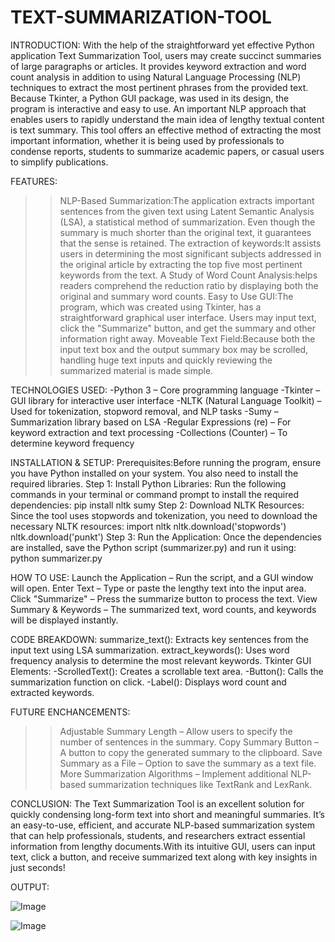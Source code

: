 # TEXT-SUMMARIZATION-TOOL



INTRODUCTION:
With the help of the straightforward yet effective Python application Text Summarization Tool, users may create succinct summaries of large paragraphs or articles. It provides keyword extraction and word count analysis in addition to using Natural Language Processing (NLP) techniques to extract the most pertinent phrases from the provided text. Because Tkinter, a Python GUI package, was used in its design, the program is interactive and easy to use.
An important NLP approach that enables users to rapidly understand the main idea of lengthy textual content is text summary. This tool offers an effective method of extracting the most important information, whether it is being used by professionals to condense reports, students to summarize academic papers, or casual users to simplify publications.

FEATURES:
>>NLP-Based Summarization:The application extracts important sentences from the given text using Latent Semantic Analysis (LSA), a statistical method of summarization. Even though the summary is much shorter than the original text, it guarantees that the sense is retained.
>>The extraction of keywords:It assists users in determining the most significant subjects addressed in the original article by extracting the top five most pertinent keywords from the text.
>>A Study of Word Count Analysis:helps readers comprehend the reduction ratio by displaying both the original and summary word counts.
>>Easy to Use GUI:The program, which was created using Tkinter, has a straightforward graphical user interface. Users may input text, click the "Summarize" button, and get the summary and other information right away.
>>Moveable Text Field:Because both the input text box and the output summary box may be scrolled, handling huge text inputs and quickly reviewing the summarized material is made simple.

TECHNOLOGIES USED:
-Python 3 – Core programming language
-Tkinter – GUI library for interactive user interface
-NLTK (Natural Language Toolkit) – Used for tokenization, stopword removal, and NLP tasks
-Sumy – Summarization library based on LSA
-Regular Expressions (re) – For keyword extraction and text processing
-Collections (Counter) – To determine keyword frequency

INSTALLATION & SETUP:
Prerequisites:Before running the program, ensure you have Python installed on your system. You also need to install the required libraries.
Step 1: Install Python Libraries:
Run the following commands in your terminal or command prompt to install the required dependencies: pip install nltk sumy
Step 2: Download NLTK Resources:
Since the tool uses stopwords and tokenization, you need to download the necessary NLTK resources: 
import nltk
nltk.download('stopwords')
nltk.download('punkt')
Step 3: Run the Application:
Once the dependencies are installed, save the Python script (summarizer.py) and run it using: python summarizer.py

HOW TO USE:
Launch the Application – Run the script, and a GUI window will open.
Enter Text – Type or paste the lengthy text into the input area.
Click "Summarize" – Press the summarize button to process the text.
View Summary & Keywords – The summarized text, word counts, and keywords will be displayed instantly.

CODE BREAKDOWN:
summarize_text(): Extracts key sentences from the input text using LSA summarization.
extract_keywords(): Uses word frequency analysis to determine the most relevant keywords.
Tkinter GUI Elements:
-ScrolledText(): Creates a scrollable text area.
-Button(): Calls the summarization function on click.
-Label(): Displays word count and extracted keywords.

FUTURE ENCHANCEMENTS:
>> Adjustable Summary Length – Allow users to specify the number of sentences in the summary.
>> Copy Summary Button – A button to copy the generated summary to the clipboard.
>> Save Summary as a File – Option to save the summary as a text file.
>> More Summarization Algorithms – Implement additional NLP-based summarization techniques like TextRank and LexRank.

CONCLUSION:
The Text Summarization Tool is an excellent solution for quickly condensing long-form text into short and meaningful summaries. It’s an easy-to-use, efficient, and accurate NLP-based summarization system that can help professionals, students, and researchers extract essential information from lengthy documents.With its intuitive GUI, users can input text, click a button, and receive summarized text along with key insights in just seconds!


OUTPUT:

![Image](https://github.com/user-attachments/assets/0307af58-5a10-4dbc-bed2-8073dcecd733)

![Image](https://github.com/user-attachments/assets/ae2217db-c53e-416e-9aeb-bd36acc0b372)
